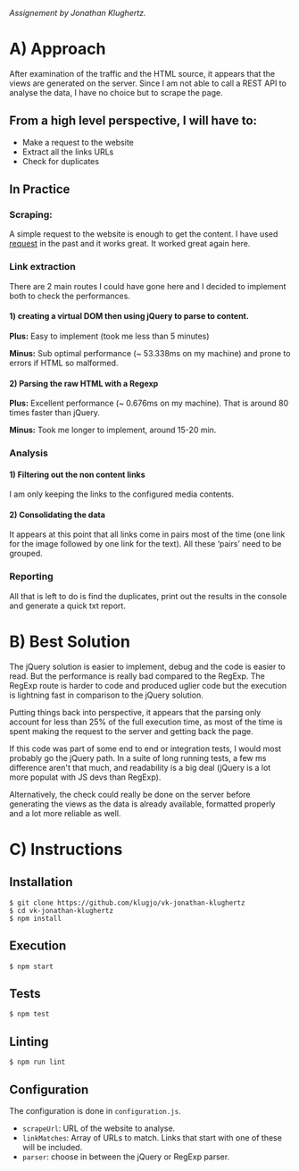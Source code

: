 *Assignement by Jonathan Klughertz.*

# A) Approach

After examination of the traffic and the HTML source, it appears that the views are generated on the server. Since I am not able to call a REST API to analyse the data, I have no choice but to scrape the page.

## From a high level perspective, I will have to:

- Make a request to the website
- Extract all the links URLs
- Check for duplicates

## In Practice

### Scraping:

A simple request to the website is enough to get the content. I have used [request](https://github.com/request/request) in the past and it works great. It worked great again here.

### Link extraction

There are 2 main routes I could have gone here and I decided to implement both to check the performances. 

#### 1) creating a virtual DOM then using jQuery to parse to content.

**Plus:** Easy to implement (took me less than 5 minutes)

**Minus:** Sub optimal performance (~ 53.338ms on my machine) and prone to errors if HTML so malformed.

#### 2) Parsing the raw HTML with a Regexp

**Plus:** Excellent performance (~ 0.676ms on my machine). That is around 80 times faster than jQuery.

**Minus:** Took me longer to implement, around 15-20 min.

### Analysis

#### 1) Filtering out the non content links

I am only keeping the links to the configured media contents.

#### 2) Consolidating the data

It appears at this point that all links come in pairs most of the time (one link for the image followed by one link for the text). All these ‘pairs’ need to be grouped.

### Reporting

All that is left to do is find the duplicates, print out the results in the console and generate a quick txt report.

# B) Best Solution

The jQuery solution is easier to implement, debug and the code is easier to read. But the performance is really bad compared to the RegExp. 
The RegExp route is harder to code and produced uglier code but the execution is lightning fast in comparison to the jQuery solution.

Putting things back into perspective, it appears that the parsing only account for less than 25% of the full execution time, as most of the time is spent making the request to the server and getting back the page.

If this code was part of some end to end or integration tests, I would most probably go the jQuery path. In a suite of long running tests, a few ms difference aren't that much, and readability is a big deal (jQuery is a lot more populat with JS devs than RegExp).

Alternatively, the check could really be done on the server before generating the views as the data is already available, formatted properly and a lot more reliable as well.

# C) Instructions

## Installation

```
$ git clone https://github.com/klugjo/vk-jonathan-klughertz
$ cd vk-jonathan-klughertz
$ npm install
```

## Execution

```
$ npm start
```

## Tests

```
$ npm test
```

## Linting

```
$ npm run lint
```

## Configuration

The configuration is done in `configuration.js`.

- `scrapeUrl`: URL of the website to analyse.
- `linkMatches`: Array of URLs to match. Links that start with one of these will be included.
- `parser`: choose in between the jQuery or RegExp parser.
